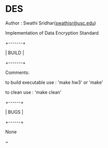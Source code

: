 # DES

Author : Swathi Sridhar(swathisr@usc.edu)

Implementation of Data Encryption Standard

+-------+

| BUILD |

+-------+


Comments:


to build executable use : 'make hw3' or 'make'

to clean use            : 'make clean'


+------+

| BUGS |

+------+

None

~     
